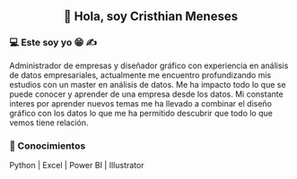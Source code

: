 <h2 align=center>👋 Hola, soy Cristhian Meneses</h2>
<h3>💻 Este soy yo &#128513 &#9997</h3>
<p>Administrador de empresas y diseñador gráfico con experiencia en análisis de datos empresariales, actualmente me encuentro profundizando mis estudios con un master
en análisis de datos.
Me ha impacto todo lo que se puede conocer y aprender de una empresa desde los datos.    
Mi constante interes por aprender nuevos temas me ha llevado a combinar el diseño gráfico con los datos
lo que me ha permitido descubrir que todo lo que vemos tiene relación.</p>

<h3>&#128213 Conocimientos</h3>
Python | Excel | Power BI | Illustrator
 
